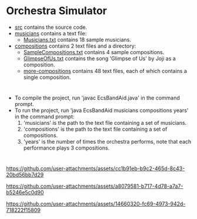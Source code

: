# Orchestra Simulator
- [src](src) contains the source code.
- [musicians](src/main/resources/musicians) contains a text file:
  - [Musicians.txt](src/main/resources/musicians/Musicians.txt) contains 18 sample musicians.
- [compositions](src/main/resources/compositions) contains 2 text files and a directory:
  - [SampleCompositions.txt](src/main/resources/compositions/SampleCompositions.txt) contains 4 sample compositions.
  - [GlimpseOfUs.txt](src/main/resources/compositions/GlimpseOfUs.txt) contains the song 'Glimpse of Us' by Joji as a composition.
  - [more-compositions](src/main/resources/compositions/more-compositions) contains 48 text files, each of which contains a single composition.
#
- To compile the project, run 'javac EcsBandAid.java' in the command prompt. 
- To run the project, run 'java EcsBandAid musicians compositions years' in the command prompt:
  1. 'musicians' is the path to the text file containing a set of musicians.
  2. 'compositions' is the path to the text file containing a set of compositions.
  3. 'years' is the number of times the orchestra performs, note that each performance plays 3 compositions.
#
https://github.com/user-attachments/assets/cc1b91eb-b9c2-465d-8c43-20bd56bb7d29

https://github.com/user-attachments/assets/a8079581-b717-4d78-a7a7-b5246e5c0d90

https://github.com/user-attachments/assets/14660320-fc69-4973-942d-718222f15809
